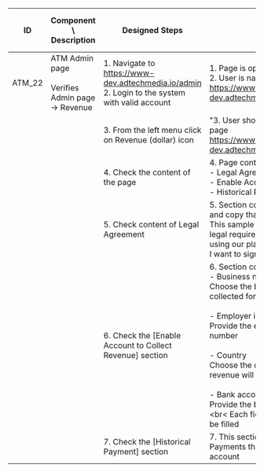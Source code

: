 | ID | Component \ <br> Description  | Designed Steps       |Expected Result     |	Created By \ <br> Last Updated |
| -- | -- | -- | -- | -- |
| ATM_22 | ATM Admin page <br> <br>  Verifies Admin page -> Revenue | 1. Navigate to https://www-dev.adtechmedia.io/admin <br> 2. Login to the system with valid account | 1. Page is opened on Admin login page <br> 2. User is navigated to the account page <br> https://www-dev.adtechmedia.io/admin/accounts/panel      | Alexandr Urita \ <br> 15.06.2017 |
|       |       | 3. From the left menu click on Revenue (dollar) icon |     "3. User should be navigated to Revenue page <br> https://www-dev.adtechmedia.io/admin/revenue |    |  
|       |       | 4. Check the content of the page |     4. Page contains from 3 vertical sections: <br> - Legal Agreement <br> - Enable Account to Collect Revenue <br> - Historical Payment |    |  
|       |       | 5. Check content of Legal Agreement |     5. Section contains from PDF document and copy that is located under PDF: <br> This sample agreement describes the legal requirements of doing business using our platform <br> I want to sign it |    |  
|       |       | 6. Check the [Enable Account to Collect Revenue] section |     6. Section contains following fields: <br> - Business name <br> Choose the business name revenue will be collected for <br> <br> - Employer identification number <br> Provide the employer identification number <br> <br> - Country <br> Choose the country of origin where revenue will be collected <br> <br> - Bank account number <br> Provide the bank account number <br> <br< Each field has example of how it can be filled |    |  
|       |       | 7. Check the [Historical Payment] section |     7. This section should contain all Payments that were made from different account |    |
